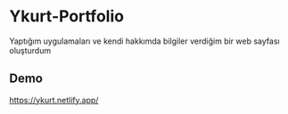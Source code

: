 # Ykurt-Portfolio
Yaptığım uygulamaları ve kendi hakkımda bilgiler verdiğim bir web sayfası oluşturdum

## Demo 
https://ykurt.netlify.app/
